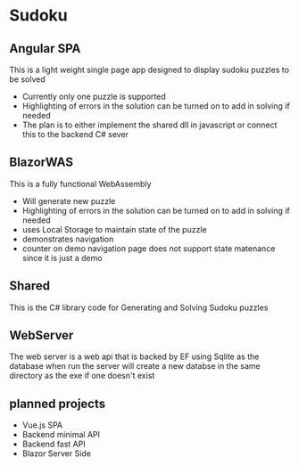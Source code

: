 # Sudoku

## Angular SPA
This is a light weight single page app designed to display sudoku puzzles to be solved
- Currently only one puzzle is supported
- Highlighting of errors in the solution can be turned on to add in solving if needed
- The plan is to either implement the shared dll in javascript or connect this to the backend C# sever

## BlazorWAS
This is a fully functional WebAssembly
- Will generate new puzzle
- Highlighting of errors in the solution can be turned on to add in solving if needed
- uses Local Storage to maintain state of the puzzle
- demonstrates navigation
- counter on demo navigation page does not support state matenance since it is just a demo
  
## Shared
This is the C# library code for Generating and Solving Sudoku puzzles

## WebServer
The web server is a web api that is backed by EF using Sqlite as the database
when run the server will create a new databse in the same directory as the exe if one doesn't exist

## planned projects
- Vue.js SPA
- Backend minimal API
- Backend fast API
- Blazor Server Side
